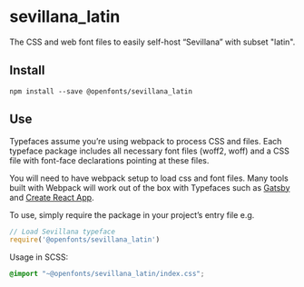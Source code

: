 
# sevillana_latin

The CSS and web font files to easily self-host “Sevillana” with subset "latin".

## Install

`npm install --save @openfonts/sevillana_latin`

## Use

Typefaces assume you’re using webpack to process CSS and files. Each typeface
package includes all necessary font files (woff2, woff) and a CSS file with
font-face declarations pointing at these files.

You will need to have webpack setup to load css and font files. Many tools built
with Webpack will work out of the box with Typefaces such as [Gatsby](https://github.com/gatsbyjs/gatsby)
and [Create React App](https://github.com/facebookincubator/create-react-app).

To use, simply require the package in your project’s entry file e.g.

```javascript
// Load Sevillana typeface
require('@openfonts/sevillana_latin')
```

Usage in SCSS:
```scss
@import "~@openfonts/sevillana_latin/index.css";
```
